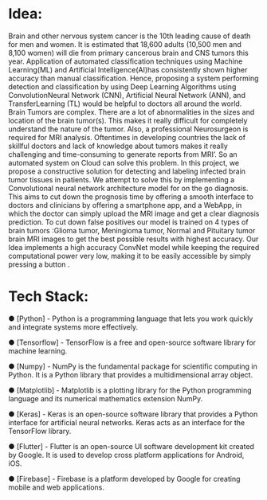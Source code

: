 
# Idea:
Brain and other nervous system cancer is the 10th leading cause of death for men and women. It is estimated that 18,600 adults (10,500 men and 8,100 women) will die from primary cancerous brain and CNS tumors this year. Application of automated classification techniques using Machine Learning(ML) and Artificial Intelligence(AI)has consistently shown higher accuracy than manual classification. Hence, proposing a system performing detection and classification by using Deep Learning Algorithms using ConvolutionNeural Network (CNN), Artificial Neural Network (ANN), and TransferLearning (TL) would be helpful to doctors all around the world. Brain Tumors are complex. There are a lot of abnormalities in the sizes and location of the brain tumor(s). This makes it really difficult for completely understand the nature of the tumor. Also, a professional Neurosurgeon is required for MRI analysis. Oftentimes in developing countries the lack of skillful doctors and lack of knowledge about tumors makes it really challenging and time-consuming to generate reports from MRI’. So an automated system on Cloud can solve this problem. In this project, we propose a constructive solution for detecting and labeling infected brain tumor tissues in patients. We attempt to solve this by implementing a Convolutional neural network architecture model for on the go diagnosis. This aims to cut down the prognosis time by offering a smooth interface to doctors and clinicians by offering a smartphone app, and a WebApp, in which the doctor can simply upload the MRI image and get a clear diagnosis prediction. To cut down false positives our model is trained on 4 types of brain tumors :Glioma tumor, Meningioma tumor, Normal and Pituitary tumor brain MRI images to get the best possible results with highest accuracy. Our Idea implements a high accuracy ConvNet model while keeping the required computational power very low, making it to be easily accessible by simply pressing a button .

# Tech Stack:
● [Python] - Python is a programming language that lets you work quickly and integrate systems more effectively.

● [Tensorflow] - TensorFlow is a free and open-source software library for machine learning.

● [Numpy] - NumPy is the fundamental package for scientific computing in Python. It is a Python library that provides a multidimensional array object.

● [Matplotlib] - Matplotlib is a plotting library for the Python programming language and its numerical mathematics extension NumPy.

● [Keras] - Keras is an open-source software library that provides a Python interface for artificial neural networks. Keras acts as an interface for the TensorFlow library.

● [Flutter] - Flutter is an open-source UI software development kit created by Google. It is used to develop cross platform applications for Android, iOS.

● [Firebase] - Firebase is a platform developed by Google for creating mobile and web applications.
